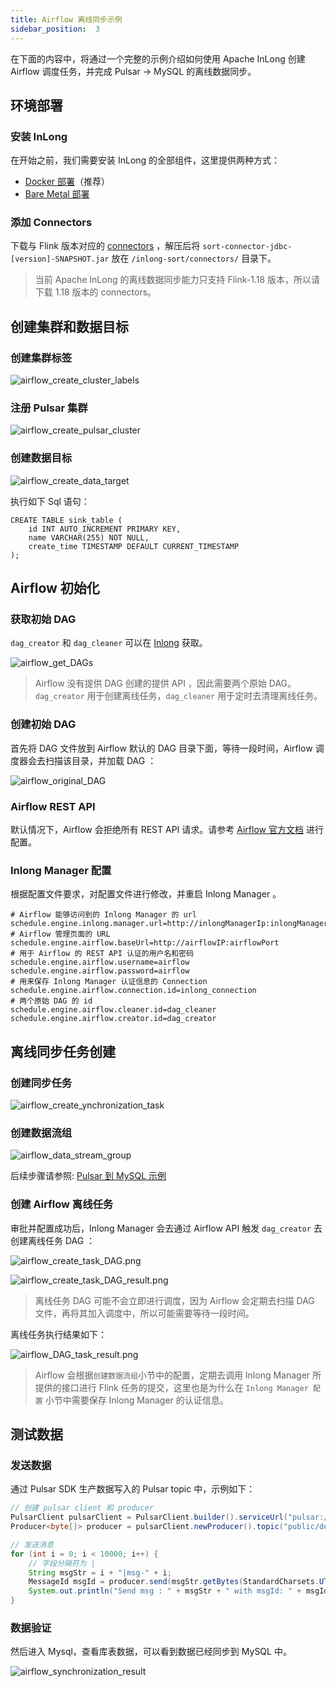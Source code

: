 ```yaml
---
title: Airflow 离线同步示例
sidebar_position:  3
---
```

在下面的内容中，将通过一个完整的示例介绍如何使用 Apache InLong 创建 Airflow 调度任务，并完成 Pulsar -> MySQL 的离线数据同步。

## 环境部署
### 安装 InLong

在开始之前，我们需要安装 InLong 的全部组件，这里提供两种方式：
- [Docker 部署](deployment/docker.md)（推荐）
- [Bare Metal 部署](deployment/bare_metal.md)

### 添加 Connectors

下载与 Flink 版本对应的 [connectors](https://inlong.apache.org/zh-CN/downloads) ，解压后将 `sort-connector-jdbc-[version]-SNAPSHOT.jar` 放在 `/inlong-sort/connectors/` 目录下。
> 当前 Apache InLong 的离线数据同步能力只支持 Flink-1.18 版本，所以请下载 1.18 版本的 connectors。

## 创建集群和数据目标

### 创建集群标签
![airflow_create_cluster_labels](img/pulsar_mysql/airflow/airflow_create_cluster_labels.png)

### 注册 Pulsar 集群

![airflow_create_pulsar_cluster](img/pulsar_mysql/airflow/airflow_create_pulsar_cluster.png)

### 创建数据目标

![airflow_create_data_target](img/pulsar_mysql/airflow/airflow_create_data_target.png)

执行如下 Sql 语句：

```mysql
CREATE TABLE sink_table (
    id INT AUTO_INCREMENT PRIMARY KEY,
    name VARCHAR(255) NOT NULL,
    create_time TIMESTAMP DEFAULT CURRENT_TIMESTAMP
);
```

## Airflow 初始化

### 获取初始 DAG

`dag_creator` 和 `dag_cleaner` 可以在 [Inlong](https://github.com/apache/inlong) 获取。

![airflow_get_DAGs](img/pulsar_mysql/airflow/airflow_get_DAGs.jpg)

> Airflow 没有提供 DAG 创建的提供 API ，因此需要两个原始 DAG。`dag_creator` 用于创建离线任务，`dag_cleaner` 用于定时去清理离线任务。

### 创建初始 DAG

首先将 DAG 文件放到 Airflow 默认的 DAG 目录下面，等待一段时间，Airflow 调度器会去扫描该目录，并加载 DAG ：

![airflow_original_DAG](img/pulsar_mysql/airflow/airflow_original_DAG.png)

### Airflow REST API

默认情况下，Airflow 会拒绝所有 REST API 请求。请参考 [Airflow 官方文档](https://airflow.apache.org/docs/apache-airflow-providers-fab/stable/auth-manager/api-authentication.html) 进行配置。

### Inlong Manager 配置

根据配置文件要求，对配置文件进行修改，并重启 Inlong Manager 。

```properties
# Airflow 能够访问到的 Inlong Manager 的 url
schedule.engine.inlong.manager.url=http://inlongManagerIp:inlongManagerPort
# Airflow 管理页面的 URL
schedule.engine.airflow.baseUrl=http://airflowIP:airflowPort
# 用于 Airflow 的 REST API 认证的用户名和密码
schedule.engine.airflow.username=airflow
schedule.engine.airflow.password=airflow
# 用来保存 Inlong Manager 认证信息的 Connection
schedule.engine.airflow.connection.id=inlong_connection
# 两个原始 DAG 的 id
schedule.engine.airflow.cleaner.id=dag_cleaner
schedule.engine.airflow.creator.id=dag_creator
```

## 离线同步任务创建

### 创建同步任务

![airflow_create_ynchronization_task](img/pulsar_mysql/airflow/airflow_create_ynchronization_task.png)

### 创建数据流组
![airflow_data_stream_group](img/pulsar_mysql/airflow/airflow_data_stream_group.png)

后续步骤请参照: [Pulsar 到 MySQL 示例](./pulsar_mysql_example.md)

### 创建 Airflow 离线任务

审批并配置成功后，Inlong Manager 会去通过 Airflow API 触发 `dag_creator` 去创建离线任务 DAG ：

![airflow_create_task_DAG.png](img/pulsar_mysql/airflow/airflow_create_task_DAG.png)

![airflow_create_task_DAG_result.png](img/pulsar_mysql/airflow/airflow_create_task_DAG_result.png)

>离线任务 DAG 可能不会立即进行调度，因为 Airflow 会定期去扫描 DAG 文件，再将其加入调度中，所以可能需要等待一段时间。

离线任务执行结果如下：

![airflow_DAG_task_result.png](img/pulsar_mysql/airflow/airflow_DAG_task_result.png)

> Airflow 会根据`创建数据流组`小节中的配置，定期去调用 Inlong Manager 所提供的接口进行 Flink 任务的提交，这里也是为什么在 `Inlong Manager 配置` 小节中需要保存 Inlong Manager 的认证信息。

## 测试数据
### 发送数据

通过 Pulsar SDK 生产数据写入的 Pulsar topic 中，示例如下：
```java
// 创建 pulsar client 和 producer
PulsarClient pulsarClient = PulsarClient.builder().serviceUrl("pulsar://localhost:6650").build();
Producer<byte[]> producer = pulsarClient.newProducer().topic("public/default/test").create();

// 发送消息
for (int i = 0; i < 10000; i++) {
    // 字段分隔符为 |
    String msgStr = i + "|msg-" + i;
    MessageId msgId = producer.send(msgStr.getBytes(StandardCharsets.UTF_8));
    System.out.println("Send msg : " + msgStr + " with msgId: " + msgId);
}
```

### 数据验证

然后进入 Mysql，查看库表数据，可以看到数据已经同步到 MySQL 中。

![airflow_synchronization_result](img/pulsar_mysql/airflow/airflow_synchronization_result.png)
